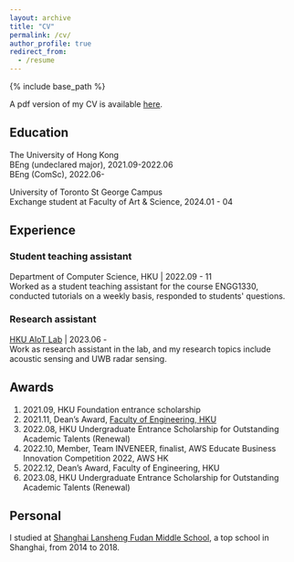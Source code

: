 ```yaml
---
layout: archive
title: "CV"
permalink: /cv/
author_profile: true
redirect_from:
  - /resume
---
```


{% include base_path %}

A pdf version of my CV is available [here](https://drive.google.com/file/d/1BzefhNtFaCXTzOrAh3iy467Fw4yBbb8u/view?usp=sharing).

## Education

The University of Hong Kong  
BEng (undeclared major), 2021.09-2022.06  
BEng (ComSc), 2022.06-  

University of Toronto St George Campus  
Exchange student at Faculty of Art & Science, 2024.01 - 04

## Experience

### Student teaching assistant

Department of Computer Science, HKU | 2022.09 - 11  
Worked as a student teaching assistant for the course ENGG1330, conducted tutorials on a weekly basis, responded to students' questions.

### Research assistant

[HKU AIoT Lab](https://aiot.hku.hk/) | 2023.06 -  
Work as research assistant in the lab, and my research topics include acoustic sensing and UWB radar sensing.

## Awards

1. 2021.09, HKU Foundation entrance scholarship  
2. 2021.11, Dean’s Award, [Faculty of Engineering, HKU](https://engg.hku.hk)  
3. 2022.08, HKU Undergraduate Entrance Scholarship for Outstanding Academic Talents (Renewal)  
4. 2022.10, Member, Team INVENEER, finalist, AWS Educate Business Innovation Competition 2022, AWS HK  
5. 2022.12, Dean’s Award, Faculty of Engineering, HKU  
6. 2023.08, HKU Undergraduate Entrance Scholarship for Outstanding Academic Talents (Renewal)  

## Personal

I studied at [Shanghai Lansheng Fudan Middle School](https://lansheng.fdfz.cn/), a top school in Shanghai, from 2014 to 2018.
